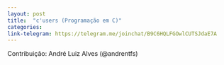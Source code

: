 ```yaml
---
layout: post
title:  "c'users (Programação em C)"
categories: 
link-telegram: https://telegram.me/joinchat/B9C6HQLFGOwlCUTSJdaE7A
---
```

Contribuição: André Luiz Alves (@andrentfs)

